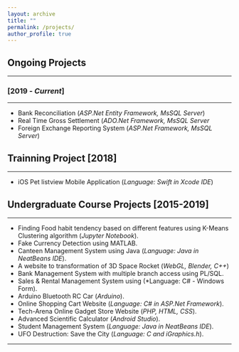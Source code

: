 ```yaml
---
layout: archive
title: ""
permalink: /projects/
author_profile: true
---
```


## Ongoing Projects
----------------

### [2019 - *Current*]
-----------
* Bank Reconciliation (*ASP.Net Entity Framework, MsSQL Server*)
* Real Time Gross Settlement (*ADO.Net Framework, MsSQL Server*
* Foreign Exchange Reporting System (*ASP.Net Framework, MsSQL Server*)


## Trainning Project [2018]
-----------
* iOS Pet listview Mobile Application (*Language: Swift in Xcode IDE*)

## Undergraduate Course Projects [2015-2019]
----------------
* Finding Food habit tendency based on different features using K-Means Clustering algorithm (*Jupyter Notebook*).
* Fake Currency Detection using MATLAB.
* Canteen Management System using Java (*Language: Java in NeatBeans IDE*).
* A website to transformation of 3D Space Rocket (*WebGL, Blender, C++*)
* Bank Management System with multiple branch access using PL/SQL.
* Sales & Rental Management System using (*Language: C# - Windows Form).
* Arduino Bluetooth RC Car (*Arduino*).
* Online Shopping Cart Website (*Language: C# in ASP.Net Framework*). 
* Tech-Arena Online Gadget Store Website (*PHP, HTML, CSS*).
* Advanced Scientific Calculator (*Android Studio*).
* Student Management System (*Language: Java in NeatBeans IDE*).
* UFO Destruction: Save the City (*Language: C and iGraphics.h*).

__________________________________________________
